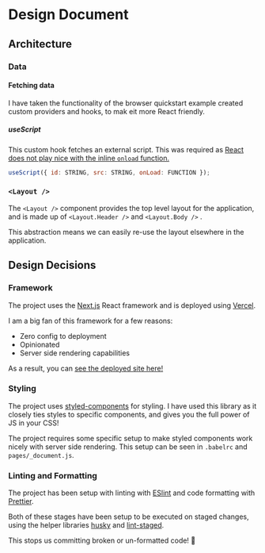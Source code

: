 # Design Document

## Architecture

### Data

#### Fetching data

I have taken the functionality of the browser quickstart example created custom providers and hooks, to mak eit more React friendly.

##### useScript

This custom hook fetches an external script. This was required as [React does not play nice with the inline `onload` function.](https://github.com/facebook/react/issues/13863)

```javascript
useScript({ id: STRING, src: STRING, onLoad: FUNCTION });
```

### `<Layout />`

The `<Layout />` component provides the top level layout for the application, and is made up of `<Layout.Header />` and `<Layout.Body />` .

This abstraction means we can easily re-use the layout elsewhere in the application.

## Design Decisions

### Framework

The project uses the [Next.js](https://nextjs.org/) React framework and is deployed using [Vercel](https://vercel.com/).

I am a big fan of this framework for a few reasons:

- Zero config to deployment
- Opinionated
- Server side rendering capabilities

As a result, you can [see the deployed site here!](https://bristol-to-toronto.vercel.app/)

### Styling

The project uses [styled-components](https://styled-components.com/) for styling. I have used this library as it closely ties styles to specific components, and gives you the full power of JS in your CSS!

The project requires some specific setup to make styled components work nicely with server side rendering. This setup can be seen in `.babelrc` and `pages/_document.js`.

### Linting and Formatting

The project has been setup with linting with [ESlint](https://eslint.org/) and code formatting with [Prettier](https://prettier.io/).

Both of these stages have been setup to be executed on staged changes, using the helper libraries [husky](https://github.com/typicode/husky) and [lint-staged](https://github.com/okonet/lint-staged).

This stops us committing broken or un-formatted code! 🎉
